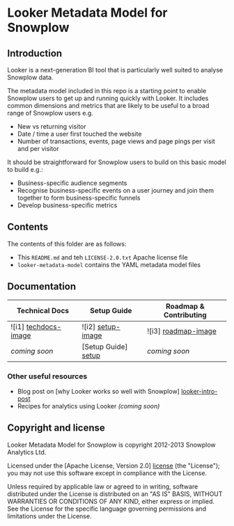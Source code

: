 # Looker Metadata Model for Snowplow

## Introduction

Looker is a next-generation BI tool that is particularly well suited to analyse Snowplow data.

The metadata model included in this repo is a starting point to enable Snowplow users to get up and running quickly with Looker. It includes common dimensions and metrics that are likely to be useful to a broad range of Snowplow users e.g.

* New vs returning visitor
* Date / time a user first touched the website
* Number of transactions, events, page views and page pings per visit and per visitor

It should be straightforward for Snowplow users to build on this basic model to build e.g.:

* Business-specific audience segments
* Recognise business-specific events on a user journey and join them together to form business-specific funnels
* Develop business-specific metrics

## Contents

The contents of this folder are as follows:

* This `README.md` and teh `LICENSE-2.0.txt` Apache license file
* `looker-metadata-model` contains the YAML metadata model files

## Documentation

| Technical Docs              | Setup Guide           | Roadmap & Contributing               |         
|-----------------------------|-----------------------|--------------------------------------|
| ![i1] [techdocs-image]      | ![i2] [setup-image]   | ![i3] [roadmap-image]                |
| _coming soon_               | [Setup Guide] [setup] | _coming soon_                        |

### Other useful resources

* Blog post on [why Looker works so well with Snowplow] [looker-intro-post]
* Recipes for analytics using Looker *(coming soon)*

## Copyright and license

Looker Metadata Model for Snowplow is copyright 2012-2013 Snowplow Analytics Ltd.

Licensed under the [Apache License, Version 2.0] [license] (the "License");
you may not use this software except in compliance with the License.

Unless required by applicable law or agreed to in writing, software
distributed under the License is distributed on an "AS IS" BASIS,
WITHOUT WARRANTIES OR CONDITIONS OF ANY KIND, either express or implied.
See the License for the specific language governing permissions and
limitations under the License.

[looker]: http://www.looker.com/
[looker-intro-post]: http://snowplowanalytics.com/blog/2013/12/10/introducing-looker-a-fresh-approach-to-bi-on-snowplow-data/
[license]: http://www.apache.org/licenses/LICENSE-2.0
[setup]: /snowplow/snowplow/wiki/Getting-started-with-Looker
[techdocs]: https://github.com/snowplow/snowplow/wiki/amazon-redshift-storage
[wiki]: https://github.com/snowplow/snowplow/wiki
[techdocs-image]: https://d3i6fms1cm1j0i.cloudfront.net/github/images/techdocs.png
[setup-image]: https://d3i6fms1cm1j0i.cloudfront.net/github/images/setup.png
[roadmap-image]: https://d3i6fms1cm1j0i.cloudfront.net/github/images/roadmap.png